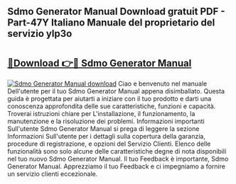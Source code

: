 ## Sdmo Generator Manual Download gratuit PDF - Part-47Y Italiano Manuale del proprietario del servizio ylp3o

# <h2><a href="http://dfa3yy.blite.top/?on=Sdmo+Generator+Manual">🔗Download 👉🔴 Sdmo Generator Manual</a></h2>

[![Sdmo Generator Manual download](https://i.imgur.com/lujVjoI.png)](http://dfa3yy.blite.top/?on=Sdmo+Generator+Manual)
Ciao e benvenuto nel manuale Dell'utente per il tuo Sdmo Generator Manual appena disimballato. Questa guida è progettata per aiutarti a iniziare con il tuo prodotto e darti una conoscenza approfondita delle sue caratteristiche, funzioni e capacità. Troverai istruzioni chiare per L'installazione, il funzionamento, la manutenzione e la risoluzione dei problemi. Informazioni importanti Sull'utente Sdmo Generator Manual si prega di leggere la sezione Informazioni Sull'utente per i dettagli sulla copertura della garanzia, procedure di registrazione, e opzioni del Servizio Clienti. Elenco delle funzionalità sono solo alcune delle caratteristiche degne di nota disponibili nel tuo nuovo Sdmo Generator Manual. Il tuo Feedback è importante, Sdmo Generator Manual. Apprezziamo il tuo Feedback e ci impegniamo a fornire un servizio clienti eccezionale.
